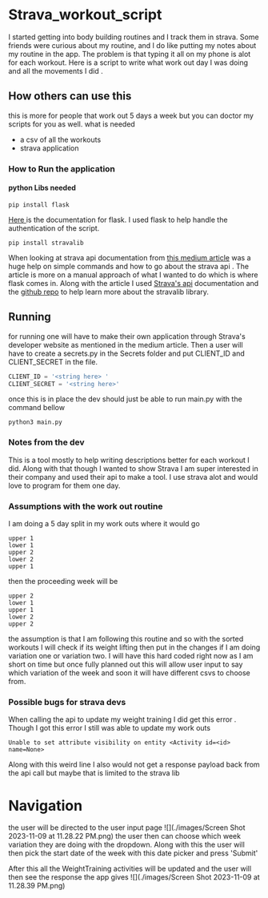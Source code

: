 # Strava_workout_script
I started getting into body building routines and I track them in strava.
Some friends were curious about my routine, and I do like putting my notes about my routine in the app. 
The problem is that typing it all on my phone is alot for each workout.
Here is a script to write what work out day I was doing and all the movements I did . 

## How others can use this
this is more for people that work out 5 days a week but you can doctor my scripts for you as well.
what is needed
* a csv of all the workouts 
* strava application

### How to Run the application
#### python Libs needed 
```commandline
pip install flask
```
[Here ](https://flask.palletsprojects.com/en/3.0.x/)is the documentation for flask. I used flask to help handle the authentication of the script. 
```commandline
pip install stravalib
```
When looking at strava api documentation from  [this medium article](https://medium.com/analytics-vidhya/accessing-user-data-via-the-strava-api-using-stravalib-d5bee7fdde17) was a huge help on simple commands and how to go about
the strava api . The article is more on a manual approach of what I wanted to do which is where flask comes in. 
Along with the article I used [Strava's api](https://developers.strava.com/docs/reference/) documentation and the [github repo](https://github.com/stravalib/stravalib) to help learn more about the stravalib library.

## Running
for running one will have to make their own application through Strava's developer website as mentioned in the 
medium article. Then a user will have to create a secrets.py in the Secrets folder and put CLIENT_ID and CLIENT_SECRET in the file. 
```python
CLIENT_ID = '<string here> '
CLIENT_SECRET = '<string here>'
```
once this is in place the dev should just be able to run main.py with the command bellow
```commandline
python3 main.py
```

### Notes from the dev
This is a tool mostly to help writing descriptions better for each workout I did. Along with that though I wanted to show 
Strava I am super interested in their company and used their api to make a tool. I use strava alot and would love to
program for them one day. 

### Assumptions with the work out routine
I am doing a 5 day split in my work outs where it would go 
```commandline
upper 1
lower 1
upper 2
lower 2
upper 1
```
then the proceeding week will be 
```commandline
upper 2
lower 1
upper 1
lower 2
upper 2
```
the assumption is that I am following this routine and so with the sorted workouts I will check if its weight lifting then put in the changes if I am doing variation one or variation two. I will have this hard coded right now as I am short on time 
but once fully planned out this will allow user input to say which variation of the week and soon it will have different csvs to choose from.


### Possible bugs for strava devs
When calling the api to update my weight training I did get this error . Though I got this error I still was able to update my work outs

```commandline
Unable to set attribute visibility on entity <Activity id=<id> name=None>

```
Along with this weird line I also would not get a response payload back from the api call but maybe that is limited to 
the strava lib

# Navigation
the user will be directed to the user input page 
![](./images/Screen Shot 2023-11-09 at 11.28.22 PM.png)
the user then can choose which week variation they are doing with the dropdown.
Along with this the user will then pick the start date of the week with this date picker and press 'Submit'

After this all the WeightTraining activities will be updated and the user will then see the response the app gives
![](./images/Screen Shot 2023-11-09 at 11.28.39 PM.png)

